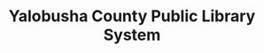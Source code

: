 ---
layout: repo
title: "Yalobusha County Public Library System"
id: 23313
permalink: repos/23313/
---